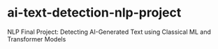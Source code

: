 # ai-text-detection-nlp-project
NLP Final Project: Detecting AI-Generated Text using Classical ML and Transformer Models
